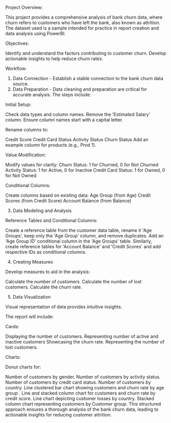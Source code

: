 Project Overview:

This project provides a comprehensive analysis of bank churn data, where churn refers to customers who have left the bank, also known as attrition. The dataset used is a sample intended for practice in report creation and data analysis using PowerBI.

Objectives:

Identify and understand the factors contributing to customer churn.
Develop actionable insights to help reduce churn rates.

Workflow:
1. Data Connection - Establish a stable connection to the bank churn data source.
2. Data Preparation - Data cleaning and preparation are critical for accurate analysis. The steps include:

Initial Setup:

Check data types and column names.
Remove the 'Estimated Salary' column.
Ensure column names start with a capital letter.

Rename columns to:

Credit Score
Credit Card Status
Activity Status
Churn Status
Add an example column for products (e.g., Prod 1).

Value Modification:

Modify values for clarity:
Churn Status: 1 for Churned, 0 for Not Churned
Activity Status: 1 for Active, 0 for Inactive
Credit Card Status: 1 for Owned, 0 for Not Owned

Conditional Columns:

Create columns based on existing data:
Age Group (from Age)
Credit Scores (from Credit Score)
Account Balance (from Balance)

3. Data Modeling and Analysis

Reference Tables and Conditional Columns:

Create a reference table from the customer data table, rename it 'Age Groups', keep only the 'Age Group' column, and remove duplicates.
Add an 'Age Group ID' conditional column in the 'Age Groups' table.
Similarly, create reference tables for 'Account Balance' and 'Credit Scores' and add respective IDs as conditional columns.

4. Creating Measures

Develop measures to aid in the analysis:


Calculate the number of customers.
Calculate the number of lost customers.
Calculate the churn rate.

5. Data Visualization

Visual representation of data provides intuitive insights. 

The report will include:

Cards:

Displaying the number of customers.
Representing number of active and inactive customers
Showcasing the churn rate.
Representing the number of lost customers.


Charts:

Donut charts for:

Number of customers by gender.
Number of customers by activity status.
Number of customers by credit card status.
Number of customers by country.
Line clustered bar chart showing customers and churn rate by age group .
Line and stacked column chart for customers and churn rate by credit score.
Line chart depicting customer losses by country.
Stacked column chart representing customers by Customer group.
This structured approach ensures a thorough analysis of the bank churn data, leading to actionable insights for reducing customer attrition.





